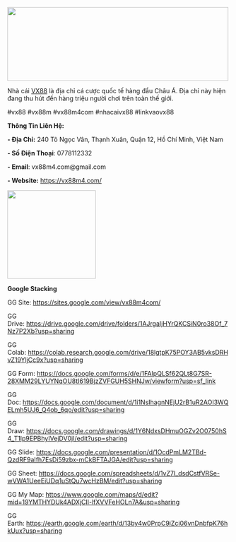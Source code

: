 <p style="text-align: left;"><img src="https://scontent.fdad3-1.fna.fbcdn.net/v/t39.30808-6/461850021_122101534994551647_570127497341456952_n.jpg?_nc_cat=103&amp;ccb=1-7&amp;_nc_sid=cc71e4&amp;_nc_ohc=xcHMyngb3yAQ7kNvgGfcofP&amp;_nc_ht=scontent.fdad3-1.fna&amp;oh=00_AYCJUeTqaIHlJfo-OW0wyY2Dpk1rU0acYE2_zRamliZFOA&amp;oe=67033711" alt="" width="500" height="167" /></p>
<p>Nh&agrave; c&aacute;i&nbsp;<a href="https://vx88m4.com/">VX88</a>&nbsp;l&agrave; địa chỉ c&aacute; cược quốc tế h&agrave;ng đầu Ch&acirc;u &Aacute;. Địa chỉ n&agrave;y hiện đang thu h&uacute;t đến h&agrave;ng triệu người chơi tr&ecirc;n to&agrave;n thế giới.</p>
<p>#vx88 #vx88m #vx88m4com #nhacaivx88 #linkvaovx88</p>
<p><strong>Th&ocirc;ng Tin Li&ecirc;n Hệ:&nbsp;</strong></p>
<p><strong>- Địa Chỉ:</strong>&nbsp;240 T&ocirc; Ngọc V&acirc;n, Thạnh Xu&acirc;n, Quận 12, Hồ Ch&iacute; Minh, Việt Nam</p>
<p><strong>- Số Điện Thoại</strong>: 0778112332</p>
<p><strong>- Email</strong>: vx88m4.com@gmail.com</p>
<p><strong>- Website:</strong>&nbsp;<a href="https://vx88m4.com/">https://vx88m4.com/</a></p>
<p><img src="https://scontent.fdad3-5.fna.fbcdn.net/v/t39.30808-6/461902090_122101534472551647_3124706043572950756_n.jpg?_nc_cat=102&amp;ccb=1-7&amp;_nc_sid=6ee11a&amp;_nc_ohc=dCR47X_pmz8Q7kNvgEQm4Nu&amp;_nc_ht=scontent.fdad3-5.fna&amp;oh=00_AYBUqNyB5zX73ZJ-faXLUDDLWTVAiCDte0dUT4-2vGVT-g&amp;oe=6703541C" alt="" width="200" height="200" /></p>
<p><strong>Google Stacking</strong></p>
<p>GG Site:&nbsp;<a href="https://sites.google.com/view/vx88m4com/">https://sites.google.com/view/vx88m4com/</a></p>
<p>GG Drive:&nbsp;<a href="https://drive.google.com/drive/folders/1AJrgaIjHYrQKCSiN0ro38Of_7Nz7P2Xb?usp=sharing">https://drive.google.com/drive/folders/1AJrgaIjHYrQKCSiN0ro38Of_7Nz7P2Xb?usp=sharing</a></p>
<p>GG Colab:&nbsp;<a href="https://colab.research.google.com/drive/18lgtpK75POY3AB5vksDRHvZ19YljCc9x?usp=sharing">https://colab.research.google.com/drive/18lgtpK75POY3AB5vksDRHvZ19YljCc9x?usp=sharing</a></p>
<p>GG Form:&nbsp;<a href="https://docs.google.com/forms/d/e/1FAIpQLSf62QLt8G7SR-28XMM29LYUYNqOU8tI619BjzZVFGUH5SHNJw/viewform?usp=sf_link">https://docs.google.com/forms/d/e/1FAIpQLSf62QLt8G7SR-28XMM29LYUYNqOU8tI619BjzZVFGUH5SHNJw/viewform?usp=sf_link</a></p>
<p>GG Doc:&nbsp;<a href="https://docs.google.com/document/d/1i1NsIhagnNEjU2rB1uR2AOI3WQELmh5UJ6_Q4ob_6qo/edit?usp=sharing">https://docs.google.com/document/d/1i1NsIhagnNEjU2rB1uR2AOI3WQELmh5UJ6_Q4ob_6qo/edit?usp=sharing</a></p>
<p>GG Draw:&nbsp;<a href="https://docs.google.com/drawings/d/1Y6NdxsDHmuOGZv2O0750hS4_T1lp9EPBhyIVejDV0jI/edit?usp=sharing">https://docs.google.com/drawings/d/1Y6NdxsDHmuOGZv2O0750hS4_T1lp9EPBhyIVejDV0jI/edit?usp=sharing</a></p>
<p>GG Slide:&nbsp;<a href="https://docs.google.com/presentation/d/1OcdPmLM2TBd-QzdRF9aIfh7EsDi59zbx-mCkBFTAJGA/edit?usp=sharing">https://docs.google.com/presentation/d/1OcdPmLM2TBd-QzdRF9aIfh7EsDi59zbx-mCkBFTAJGA/edit?usp=sharing</a></p>
<p>GG Sheet:&nbsp;<a href="https://docs.google.com/spreadsheets/d/1vZ7I_dsdCstfVRSe-wVWA1UeeEiUDq1uStQu7wcHzBM/edit?usp=sharing">https://docs.google.com/spreadsheets/d/1vZ7I_dsdCstfVRSe-wVWA1UeeEiUDq1uStQu7wcHzBM/edit?usp=sharing</a></p>
<p>GG My Map:&nbsp;<a href="https://www.google.com/maps/d/edit?mid=19YMTHYDUk4ADXjCIl-lfXVVFeHOLn7A&amp;usp=sharing">https://www.google.com/maps/d/edit?mid=19YMTHYDUk4ADXjCIl-lfXVVFeHOLn7A&amp;usp=sharing</a></p>
<p>GG Earth:&nbsp;<a href="https://earth.google.com/earth/d/13by4w0PrpC9iZci06vnDnbfpK76hkUux?usp=sharing">https://earth.google.com/earth/d/13by4w0PrpC9iZci06vnDnbfpK76hkUux?usp=sharing</a></p>